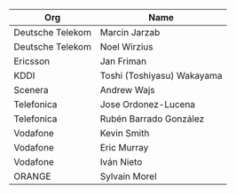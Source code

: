 | Org                    | Name                                                |
| -----------------------| ----------------------------------------------------|
| Deutsche Telekom | Marcin Jarzab  |
| Deutsche Telekom | Noel Wirzius  |
| Ericsson | Jan Friman |
| KDDI | Toshi (Toshiyasu) Wakayama  |
| Scenera | Andrew Wajs  |
| Telefonica | Jose Ordonez-Lucena  |
| Telefonica | Rubén Barrado González  |
| Vodafone | Kevin Smith  |
| Vodafone | Eric Murray  |
| Vodafone | Iván Nieto  |
| ORANGE | Sylvain Morel |
